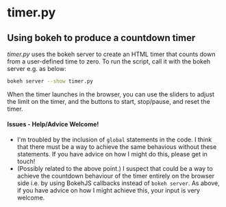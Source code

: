 # timer.py
## Using bokeh to produce a countdown timer

_timer.py_ uses the bokeh server to create an HTML timer that counts down from a user-defined time to zero. To run the script, call it with the bokeh server e.g. as below:

```Bash
bokeh server --show timer.py
```

When the timer launches in the browser, you can use the sliders to adjust the limit on the timer, and the buttons to start, stop/pause, and reset the timer.

#### Issues - Help/Advice Welcome!
- I'm troubled by the inclusion of `global` statements in the code. I think that there must be a way to achieve the same behavious without these statements. If you have advice on how I might do this, please get in touch!
- (Possibly related to the above point.) I suspect that could be a way to achieve the countdown behaviour of the timer entirely on the browser side i.e. by using BokehJS callbacks instead of `bokeh server`. As above, if you have advice on how I might achieve this, your input is very welcome.
